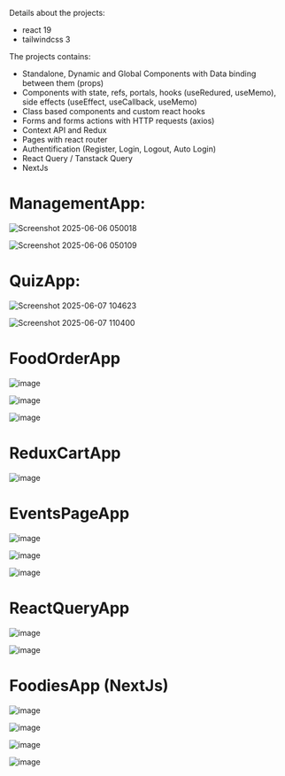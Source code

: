 Details about the projects:
- react 19
- tailwindcss 3

The projects contains:
- Standalone, Dynamic and Global Components with Data binding between them (props)
- Components with state, refs, portals, hooks (useRedured, useMemo), side effects (useEffect, useCallback, useMemo)
- Class based components and custom react hooks
- Forms and forms actions with HTTP requests (axios)
- Context API and Redux
- Pages with react router
- Authentification (Register, Login, Logout, Auto Login)
- React Query / Tanstack Query
- NextJs

# ManagementApp:
![Screenshot 2025-06-06 050018](https://github.com/user-attachments/assets/5dfcac55-0943-4d18-90f2-b45f66beea48)

![Screenshot 2025-06-06 050109](https://github.com/user-attachments/assets/5603e634-a0cc-43cd-8d7b-be04094fac5d)

# QuizApp:
![Screenshot 2025-06-07 104623](https://github.com/user-attachments/assets/3073ee4d-605a-429a-a750-f95830a60c2f)

![Screenshot 2025-06-07 110400](https://github.com/user-attachments/assets/913f393e-e789-4075-ab3e-c1c3ed56fdc0)

# FoodOrderApp
![image](https://github.com/user-attachments/assets/301488aa-6e22-4e60-a619-7ee4682b80bd)

![image](https://github.com/user-attachments/assets/dded5d81-f920-485f-a464-cf40f0858213)

![image](https://github.com/user-attachments/assets/051993bd-b03e-4a06-986f-44287d5ecd75)

# ReduxCartApp

![image](https://github.com/user-attachments/assets/4711520c-de94-4ecf-8595-b1370cf343c4)

# EventsPageApp

![image](https://github.com/user-attachments/assets/c5117cad-04e8-4a6a-81ac-705ca79aa791)

![image](https://github.com/user-attachments/assets/aefaa9c1-ed55-4139-90ea-0a419bb0a8b7)

![image](https://github.com/user-attachments/assets/4a558303-23ee-46c8-9724-a5b56bad68fe)

# ReactQueryApp

![image](https://github.com/user-attachments/assets/74ee0cc1-2345-47eb-a1bd-7e8943c24ed6)

![image](https://github.com/user-attachments/assets/26c2ac30-3fa1-462d-956d-d9ab6e48d332)

# FoodiesApp (NextJs)

![image](https://github.com/user-attachments/assets/2ba18ce6-4970-4960-869d-d6ef8385ccc9)

![image](https://github.com/user-attachments/assets/5e66058a-c57e-4d0b-8bc9-e1dd6427f560)

![image](https://github.com/user-attachments/assets/3e43c152-ad1c-476c-918c-67dbc04df50c)

![image](https://github.com/user-attachments/assets/f60f89f6-f11d-40b8-9014-a1f66a85b2cb)









